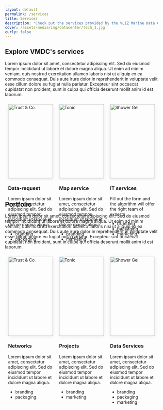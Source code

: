 ```yaml
---
layout: default
permalink: /services
title: Services
description: "Check put the services provided by the VLIZ Marine Data Centre. We offer a range of services to support the FAIR principles of data management. Learn more about our services and how they can help you in your research."
cover: /assets/media/img/datacenter/tech_1.jpg
curly: false
---
```


<link rel="stylesheet" href="https://fonts.googleapis.com/css2?family=Material+Symbols+Outlined:opsz,wght,FILL,GRAD@24,400,0,0" />
<section>
  <h2>Explore VMDC's services</h2>
  <p>Lorem ipsum dolor sit amet, consectetur adipiscing elit. Sed do eiusmod tempor incididunt ut labore et dolore magna aliqua. Ut enim ad minim veniam, quis nostrud exercitation ullamco laboris nisi ut aliquip ex ea commodo consequat. Duis aute irure dolor in reprehenderit in voluptate velit esse cillum dolore eu fugiat nulla pariatur. Excepteur sint occaecat cupidatat non proident, sunt in culpa qui officia deserunt mollit anim id est laborum.</p>

  <div class="container">
    <div class="card" id="data-request">
      <div class="card-inner" style="--clr:#fff;">
        <div class="box">
          <div class="imgBox">
            <img src="https://images.unsplash.com/photo-1601049676869-702ea24cfd58?q=80&w=2073&auto=format&fit=crop&ixlib=rb-4.0.3&ixid=M3wxMjA3fDB8MHxwaG90by1wYWdlfHx8fGVufDB8fHx8fA%3D%3D" alt="Trust & Co."  width="400">
          </div>
        </div>
      </div>
      <div class="content">
        <h3>Data-request</h3>
        <p>Lorem ipsum dolor sit amet, consectetur adipiscing elit. Sed do eiusmod tempor incididunt ut labore et dolore magna aliqua. </p>
        <ul>
          <li style="--clr-tag:#d3b19a;" class="branding">branding</li>
          <li style="--clr-tag:#70b3b1;" class="packaging">packaging</li>
        </ul>
      </div>
    </div>
    <div class="card" id="map-service">
      <div class="card-inner" style="--clr:#fff;">
        <div class="box">
          <div class="imgBox">
            <img src="https://images.unsplash.com/photo-1613235788366-270e7ac489f3?q=80&w=2070&auto=format&fit=crop&ixlib=rb-4.0.3&ixid=M3wxMjA3fDB8MHxwaG90by1wYWdlfHx8fGVufDB8fHx8fA%3D%3D" alt="Tonic"  width="400">
          </div>
        </div>
      </div>
      <div class="content">
        <h3>Map service</h3>
        <p>Lorem ipsum dolor sit amet, consectetur adipiscing elit. Sed do eiusmod tempor incididunt ut labore et dolore magna aliqua.</p>
        <ul>
          <li style="--clr-tag:#d3b19a;" class="branding">branding</li>
          <li style="--clr-tag:#d05fa2;" class="marketing">marketing</li>
        </ul>
      </div>
    </div>
    <div class="card" id="it-services">
      <div class="card-inner" style="--clr:#fff;">
        <div class="box">
          <div class="imgBox">
            <img src="https://images.unsplash.com/photo-1673847401561-fcd75a7888c5?q=80&w=2070&auto=format&fit=crop&ixlib=rb-4.0.3&ixid=M3wxMjA3fDB8MHxwaG90by1wYWdlfHx8fGVufDB8fHx8fA%3D%3D" alt="Shower Gel"  width="400">
          </div>
        </div>
      </div>
      <div class="content">
        <h3>IT services</h3>
        <p>Fill out the form and the algorithm will offer the right team of experts</p>
        <ul>
          <li style="--clr-tag:#d3b19a;" class="branding">branding</li>
          <li style="--clr-tag:#70b3b1;" class="packaging">packaging</li>
          <li style="--clr-tag:#d05fa2;" class="marketing">marketing</li>
        </ul>
      </div>
    </div>
  </div>

<br>
<br>
   <h2>Portfolio</h2>
  <p>Lorem ipsum dolor sit amet, consectetur adipiscing elit. Sed do eiusmod tempor incididunt ut labore et dolore magna aliqua. Ut enim ad minim veniam, quis nostrud exercitation ullamco laboris nisi ut aliquip ex ea commodo consequat. Duis aute irure dolor in reprehenderit in voluptate velit esse cillum dolore eu fugiat nulla pariatur. Excepteur sint occaecat cupidatat non proident, sunt in culpa qui officia deserunt mollit anim id est laborum.</p>

  <div class="container">
    <div class="card">
      <div class="card-inner" style="--clr:#fff;">
        <div class="box">
          <div class="imgBox">
            <img src="https://images.unsplash.com/photo-1601049676869-702ea24cfd58?q=80&w=2073&auto=format&fit=crop&ixlib=rb-4.0.3&ixid=M3wxMjA3fDB8MHxwaG90by1wYWdlfHx8fGVufDB8fHx8fA%3D%3D" alt="Trust & Co."  width="400">
          </div>
        </div>
      </div>
      <div class="content">
        <h3>Networks</h3>
        <p>Lorem ipsum dolor sit amet, consectetur adipiscing elit. Sed do eiusmod tempor incididunt ut labore et dolore magna aliqua.</p>
        <ul>
          <li style="--clr-tag:#d3b19a;" class="branding">branding</li>
          <li style="--clr-tag:#70b3b1;" class="packaging">packaging</li>
        </ul>
      </div>
    </div>
    <div class="card">
      <div class="card-inner" style="--clr:#fff;">
        <div class="box">
          <div class="imgBox">
            <img src="https://images.unsplash.com/photo-1613235788366-270e7ac489f3?q=80&w=2070&auto=format&fit=crop&ixlib=rb-4.0.3&ixid=M3wxMjA3fDB8MHxwaG90by1wYWdlfHx8fGVufDB8fHx8fA%3D%3D" alt="Tonic"  width="400">
          </div>
        </div>
      </div>
      <div class="content">
        <h3>Projects</h3>
        <p>Lorem ipsum dolor sit amet, consectetur adipiscing elit. Sed do eiusmod tempor incididunt ut labore et dolore magna aliqua.</p>
        <ul>
          <li style="--clr-tag:#d3b19a;" class="branding">branding</li>
          <li style="--clr-tag:#d05fa2;" class="marketing">marketing</li>
        </ul>
      </div>
    </div>
    <div class="card">
      <div class="card-inner" style="--clr:#fff;">
        <div class="box">
          <div class="imgBox">
            <img src="https://images.unsplash.com/photo-1673847401561-fcd75a7888c5?q=80&w=2070&auto=format&fit=crop&ixlib=rb-4.0.3&ixid=M3wxMjA3fDB8MHxwaG90by1wYWdlfHx8fGVufDB8fHx8fA%3D%3D" alt="Shower Gel"  width="400">
          </div>
        </div>
      </div>
      <div class="content">
        <h3>Data Services</h3>
        <p>Lorem ipsum dolor sit amet, consectetur adipiscing elit. Sed do eiusmod tempor incididunt ut labore et dolore magna aliqua.</p>
        <ul>
          <li style="--clr-tag:#d3b19a;" class="branding">branding</li>
          <li style="--clr-tag:#70b3b1;" class="packaging">packaging</li>
          <li style="--clr-tag:#d05fa2;" class="marketing">marketing</li>
        </ul>
      </div>
    </div>
  </div>
</section>

<style>
.container {
  display: flex;
  flex-wrap: wrap;
  justify-content: space-between;
}

.card {
  flex: 1 1 calc(33% - 20px);
  margin: 10px;
  box-shadow: 0 2px 10px rgba(0, 0, 0, 0.1);
}

.imgBox img {
  width: 100%;
  height: auto;
}
</style>
